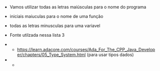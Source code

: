 - Vamos utilizar todas as letras maiúsculas para o nome do programa
- iniciais maiuculas para o nome de uma função
- todas as letras minusculas para uma variavel

- Fonte utilzada nessa lista 3

- - https://learn.adacore.com/courses/Ada_For_The_CPP_Java_Developer/chapters/05_Type_System.html (para usar tipos dados)
- -
